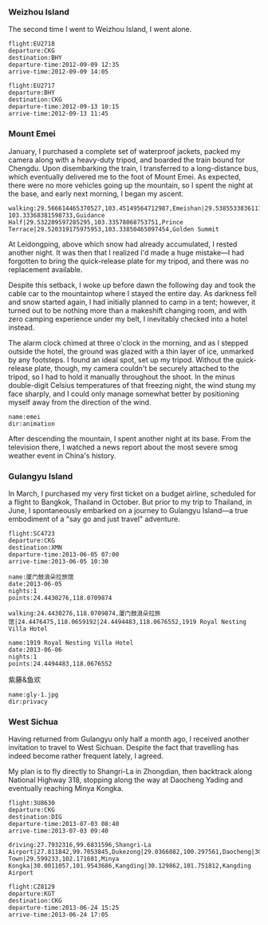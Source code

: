 
<a-secret name="shapingpark" autoload></a-secret>

<a-secret name="zounian" autoload></a-secret>

<a-secret name="tuhuan" autoload></a-secret>

<a-secret name="dy" autoload></a-secret>

<a-secret name="apple" autoload></a-secret>

<a-secret name="lxm" autoload></a-secret>

<a-secret name="zx" autoload></a-secret>

<a-secret name="dd" autoload></a-secret>

<a-secret name="lu" autoload></a-secret>

<a-carousel :img="[{name:'xlj-1.jpg',dir:'privacy'},{name:'xlj-2.jpg',dir:'privacy'},{name:'xlj-3.jpg',dir:'privacy'}]"></a-gallery>

<a-carousel :img="[{name:'xlj-4.jpg',dir:'privacy'},{name:'xlj-5.jpg',dir:'privacy'},{name:'xlj-6.jpg',dir:'privacy'}]"></a-gallery>

### Weizhou Island

The second time I went to Weizhou Island, I went alone.

```<a-flight>
flight:EU2718
departure:CKG
destination:BHY
departure-time:2012-09-09 12:35
arrive-time:2012-09-09 14:05
```

```<a-flight>
flight:EU2717
departure:BHY
destination:CKG
departure-time:2012-09-13 10:15
arrive-time:2012-09-13 11:45
```

<a-secret name="zly" autoload></a-secret>

<a-secret name="wxj" autoload></a-secret>

<a-secret name="dww" autoload></a-secret>

### Mount Emei

January, I purchased a complete set of waterproof jackets, packed my camera along with a heavy-duty tripod, and boarded the train bound for Chengdu. Upon disembarking the train, I transferred to a long-distance bus, which eventually delivered me to the foot of Mount Emei. As expected, there were no more vehicles going up the mountain, so I spent the night at the base, and early next morning, I began my ascent.

```<a-map>
walking:29.566614465370527,103.45149564712987,Emeishan|29.53855338361171, 103.33368381598733,Guidance Half|29.532209597285295,103.33578068753751,Prince Terrace|29.520319175975953,103.33850465097454,Golden Summit
```

At Leidongping, above which snow had already accumulated, I rested another night. It was then that I realized I'd made a huge mistake—I had forgotten to bring the quick-release plate for my tripod, and there was no replacement available.

Despite this setback, I woke up before dawn the following day and took the cable car to the mountaintop where I stayed the entire day. As darkness fell and snow started again, I had initially planned to camp in a tent; however, it turned out to be nothing more than a makeshift changing room, and with zero camping experience under my belt, I inevitably checked into a hotel instead.

The alarm clock chimed at three o'clock in the morning, and as I stepped outside the hotel, the ground was glazed with a thin layer of ice, unmarked by any footsteps. I found an ideal spot, set up my tripod. Without the quick-release plate, though, my camera couldn't be securely attached to the tripod, so I had to hold it manually throughout the shoot. In the minus double-digit Celsius temperatures of that freezing night, the wind stung my face sharply, and I could only manage somewhat better by positioning myself away from the direction of the wind.

```<a-img>
name:emei
dir:animation
```

After descending the mountain, I spent another night at its base. From the television there, I watched a news report about the most severe smog weather event in China's history.

### Gulangyu Island

In March, I purchased my very first ticket on a budget airline, scheduled for a flight to Bangkok, Thailand in October. But prior to my trip to Thailand, in June, I spontaneously embarked on a journey to Gulangyu Island—a true embodiment of a "say go and just travel" adventure.

```<a-flight>
flight:SC4723
departure:CKG
destination:XMN
departure-time:2013-06-05 07:00
arrive-time:2013-06-05 10:30
```

```<a-hotel>
name:厦门鼓浪朵拉旅馆
date:2013-06-05
nights:1
points:24.4430276,118.0709874
```

```<a-map>
walking:24.4430276,118.0709874,厦门鼓浪朵拉旅馆|24.4476475,118.0659192|24.4494483,118.0676552,1919 Royal Nesting Villa Hotel
```

```<a-hotel>
name:1919 Royal Nesting Villa Hotel
date:2013-06-06
nights:1
points:24.4494483,118.0676552
```

紫藤&鱼欢

```<a-img>
name:gly-1.jpg
dir:privacy
```

<a-flight flight="CA4166" departure="XMN" departure-time="2013-06-07 22:05" destination="CKG" arrive-time="2013-06-08 00:30"></a-flight>

### West Sichua

Having returned from Gulangyu only half a month ago, I received another invitation to travel to West Sichuan. Despite the fact that travelling has indeed become rather frequent lately, I agreed.

My plan is to fly directly to Shangri-La in Zhongdian, then backtrack along National Highway 318,
stopping along the way at Daocheng Yading and eventually reaching Minya Kongka.

```<a-flight>
flight:3U8630
departure:CKG
destination:DIG
departure-time:2013-07-03 08:40
arrive-time:2013-07-03 09:40
```

<a-secret name="hq" autoload></a-secret>

```<a-map>
driving:27.7932316,99.6831596,Shangri-La Airport|27.811842,99.7053845,Dukezong|29.0366082,100.297561,Daocheng|30.021596,101.527224,Xinduqiao|30.0011057,101.9543686,Kangding|29.643981581567523,102.12298657466907,Moxi Town|29.599233,102.171681,Minya Kongka|30.0011057,101.9543686,Kangding|30.129862,101.751812,Kangding Airport
```

```<a-flight>
flight:CZ8129
departure:KGT
destination:CKG
departure-time:2013-06-24 15:25
arrive-time:2013-06-24 17:05
```
